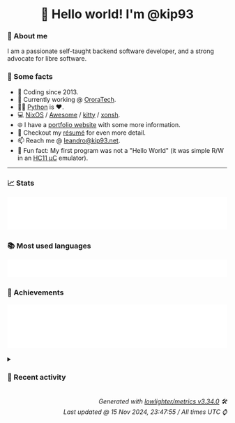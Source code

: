<!-- README template, populated using this action:
     https://github.com/kip93/kip93/blob/main/.github/workflows/readme.yml. -->

<h1 align="center">👋 Hello world! I'm @kip93</h1> <!-- LOGIN => username -->

### 👤 About me

I am a passionate self-taught backend software developer, and a strong advocate for libre software.


### 💬 Some facts

* 📅 Coding since 2013.
* 💼 Currently working @ [OroraTech](https://ororatech.com/).
* 👨‍💻 [Python](https://github.com/search?q=user%3Akip93&l=python) is ❤️. <!-- LOGIN => username -->
* 💻 [NixOS](https://github.com/NixOS/) /
     [Awesome](https://github.com/awesomeWM/) /
     [kitty](https://github.com/kovidgoyal/kitty/) /
     [xonsh](https://github.com/xonsh/).
* 🌐 I have a [portfolio website](https://kip93.net/) with some more information.
* 📝 Checkout my [résumé](https://kip93.net/resume/) for even more detail.
* 📫 Reach me @ [leandro@kip93.net](mailto:leandro@kip93.net).
* 🎲 Fun fact: My first program was not a "Hello World" (it was simple R/W in an [HC11 µC](https://en.wikipedia.org/wiki/68HC11) emulator).


-----------------------------------------------------------------------------------------------------------------------


### 📈 Stats

![](./stats.svg)


### 📚 Most used languages <!-- by percentage, in decreasing order -->

![](./languages.svg)


### 🏅 Achievements

![](./achievements.svg)


<details> <!-- Last activity -->
<!-- Almost verbatim copy of https://github.com/lowlighter/metrics/blob/latest/source/templates/markdown/partials/activity.ejs, but restructured to be foldable. -->
<summary><h3>📰 Recent activity</h3></summary>

* 💬 Commented on [#10153 git-lfs support](https://github.com/NixOS/nix/issues/10153) from [NixOS/nix](https://github.com/NixOS/nix)
  * *On 12 Nov 2024, 15:02:03*
* ➡️ Pushed 1 commit in [OroraTech/nixpkgs](https://github.com/OroraTech/nixpkgs) on branch `fix/yakut-deps`
  * [#b412d42](https://github.com/OroraTech/nixpkgs/commit/b412d42) yakut: fix dependencies
  * *On 11 Nov 2024, 16:07:40*
* ➡️ Pushed 10000 commits in [OroraTech/nixpkgs](https://github.com/OroraTech/nixpkgs) on branch `fix/yakut-deps`
  * [#bd2ea53](https://github.com/OroraTech/nixpkgs/commit/bd2ea53) python312Packages.scikit-fmm: run checkPhase hooks, echo check command
  * [#1c41818](https://github.com/OroraTech/nixpkgs/commit/1c41818) python312Packages.scikit-fmm: remove stale substituteInPlace, unbreak
  * [#c89cc9e](https://github.com/OroraTech/nixpkgs/commit/c89cc9e) flashmq: 1.17.2 → 1.17.3
  * [#4eb5e32](https://github.com/OroraTech/nixpkgs/commit/4eb5e32) home-assistant-chip-core: fix native dependencies (#354491)
  * [#e195ee5](https://github.com/OroraTech/nixpkgs/commit/e195ee5) manga-tui: 0.3.1 -&gt; 0.4.0 (#353060)
  * [#a431e9d](https://github.com/OroraTech/nixpkgs/commit/a431e9d) ludtwig: 0.8.3 -&gt; 0.9.0
  * [#ae63778](https://github.com/OroraTech/nixpkgs/commit/ae63778) xmake: 2.9.5 -&gt; 2.9.6 (#354463)
  * [#ee27c02](https://github.com/OroraTech/nixpkgs/commit/ee27c02) kube-state-metrics: 2.13.0 -&gt; 2.14.0
  * [#d631d04](https://github.com/OroraTech/nixpkgs/commit/d631d04) python311Packages.semgrep: init at 1.74.0
  * [#17926cc](https://github.com/OroraTech/nixpkgs/commit/17926cc) fastp: 0.23.4 -&gt; 0.24.0
  * [#50f7983](https://github.com/OroraTech/nixpkgs/commit/50f7983) openbsd.stand: init (#353925)
  * [#85c02e8](https://github.com/OroraTech/nixpkgs/commit/85c02e8) zfind: 0.4.5 -&gt; 0.4.6 (#354372)
  * [#f86e4be](https://github.com/OroraTech/nixpkgs/commit/f86e4be) openbsd.makefs: init (#353929)
  * [#b2a003e](https://github.com/OroraTech/nixpkgs/commit/b2a003e) tparse: 0.15.0 -&gt; 0.16.0
  * [#4860654](https://github.com/OroraTech/nixpkgs/commit/4860654) freebsd.mkimg: support openbsd partitions guids (#353923)
  * [#c9ad570](https://github.com/OroraTech/nixpkgs/commit/c9ad570) kdePackages: Gear 24.08.2 -&gt; 24.08.3 (#354436)
  * [#d5a0dbe](https://github.com/OroraTech/nixpkgs/commit/d5a0dbe) wechat-uos: 4.0.0.21 -&gt; 4.0.0.23 (#354378)
  * [#4904e3f](https://github.com/OroraTech/nixpkgs/commit/4904e3f) dbeaver-bin: fix on case-sensitive fs
  * [#bbf0e12](https://github.com/OroraTech/nixpkgs/commit/bbf0e12) dbeaver-bin: fix build on darwin, fixes #354475
  * [#aa73b93](https://github.com/OroraTech/nixpkgs/commit/aa73b93) maintainers: update willbush (#354439)
  * *On 11 Nov 2024, 16:02:51*
* ➡️ Pushed 10000 commits in [OroraTech/nixpkgs](https://github.com/OroraTech/nixpkgs) on branch `master`
  * [#1c41818](https://github.com/OroraTech/nixpkgs/commit/1c41818) python312Packages.scikit-fmm: remove stale substituteInPlace, unbreak
  * [#c89cc9e](https://github.com/OroraTech/nixpkgs/commit/c89cc9e) flashmq: 1.17.2 → 1.17.3
  * [#4eb5e32](https://github.com/OroraTech/nixpkgs/commit/4eb5e32) home-assistant-chip-core: fix native dependencies (#354491)
  * [#e195ee5](https://github.com/OroraTech/nixpkgs/commit/e195ee5) manga-tui: 0.3.1 -&gt; 0.4.0 (#353060)
  * [#a431e9d](https://github.com/OroraTech/nixpkgs/commit/a431e9d) ludtwig: 0.8.3 -&gt; 0.9.0
  * [#ae63778](https://github.com/OroraTech/nixpkgs/commit/ae63778) xmake: 2.9.5 -&gt; 2.9.6 (#354463)
  * [#ee27c02](https://github.com/OroraTech/nixpkgs/commit/ee27c02) kube-state-metrics: 2.13.0 -&gt; 2.14.0
  * [#d631d04](https://github.com/OroraTech/nixpkgs/commit/d631d04) python311Packages.semgrep: init at 1.74.0
  * [#17926cc](https://github.com/OroraTech/nixpkgs/commit/17926cc) fastp: 0.23.4 -&gt; 0.24.0
  * [#50f7983](https://github.com/OroraTech/nixpkgs/commit/50f7983) openbsd.stand: init (#353925)
  * [#85c02e8](https://github.com/OroraTech/nixpkgs/commit/85c02e8) zfind: 0.4.5 -&gt; 0.4.6 (#354372)
  * [#f86e4be](https://github.com/OroraTech/nixpkgs/commit/f86e4be) openbsd.makefs: init (#353929)
  * [#b2a003e](https://github.com/OroraTech/nixpkgs/commit/b2a003e) tparse: 0.15.0 -&gt; 0.16.0
  * [#4860654](https://github.com/OroraTech/nixpkgs/commit/4860654) freebsd.mkimg: support openbsd partitions guids (#353923)
  * [#c9ad570](https://github.com/OroraTech/nixpkgs/commit/c9ad570) kdePackages: Gear 24.08.2 -&gt; 24.08.3 (#354436)
  * [#d5a0dbe](https://github.com/OroraTech/nixpkgs/commit/d5a0dbe) wechat-uos: 4.0.0.21 -&gt; 4.0.0.23 (#354378)
  * [#4904e3f](https://github.com/OroraTech/nixpkgs/commit/4904e3f) dbeaver-bin: fix on case-sensitive fs
  * [#bbf0e12](https://github.com/OroraTech/nixpkgs/commit/bbf0e12) dbeaver-bin: fix build on darwin, fixes #354475
  * [#aa73b93](https://github.com/OroraTech/nixpkgs/commit/aa73b93) maintainers: update willbush (#354439)
  * [#3ef58be](https://github.com/OroraTech/nixpkgs/commit/3ef58be) Merge: mautrix-signal: fix build with goolm, enable checks &amp; version test (#353730)
  * *On 11 Nov 2024, 15:52:26*
</details>


<h6 align="right"><em>
    Generated with <a href="https://github.com/lowlighter/metrics/tree/latest/">lowlighter/metrics v3.34.0</a> 🛠️<br> <!-- VERSION => MAJOR.minor.patch -->
    Last updated @ 15 Nov 2024, 23:47:55 / All times UTC ⌚ <!-- meta.generated => DD/MM/YYYY, hh:mm -->
</em></h6>
